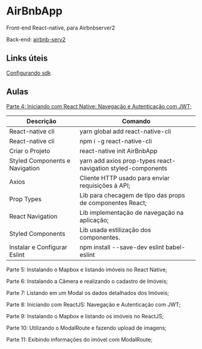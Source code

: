 # AirBnbApp
Front-end React-native, para Airbnbserver2

Back-end: [airbnb-serv2](https://github.com/ederpbj/airbnb-serverv2)

## Links úteis

[Configurando sdk](https://react-native.rocketseat.dev/android/windows)

## Aulas

[Parte 4: Iniciando com React Native: Navegação e Autenticação com JWT;](https://blog.rocketseat.com.br/react-native-autenticacao/)

Descrição | Comando
----|----
React-native cli | yarn global add react-native-cli 
React-native cli | npm i -g react-native-cli
Criar o Projeto | react-native init AirBnbApp
Styled Components e Navigation | yarn add axios prop-types react-navigation styled-components
Axios | Cliente HTTP usado para enviar requisições à API;
Prop Types | Lib para checagem de tipo das props de componentes React;
React Navigation | Lib implementação de navegação na aplicação;
Styled Components | Lib usada estilização dos componentes.
Instalar e Configurar Eslint | npm install --save-dev eslint babel-eslint


Parte 5: Instalando o Mapbox e listando imóveis no React Native;

Parte 6: Instalando a Câmera e realizando o cadastro de Imóveis;

Parte 7: Listando em um Modal os dados detalhados dos Imóveis;

Parte 8: Iniciando com ReactJS: Navegação e Autenticação com JWT;

Parte 9: Instalando o Mapbox e listando os imóveis no ReactJS;

Parte 10: Utilizando o ModalRoute e fazendo upload de imagens;

Parte 11: Exibindo informações do imóvel com ModalRoute;